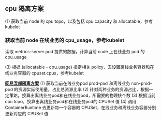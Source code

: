 


## cpu 隔离方案
(1) 获取当前 node 的 cpu topo，以及包括 cpu capacity 和 allocatable，参考 kubelet

### 获取当前 node 在线业务的 cpu_usage，参考kubelet
读取 metrics-server pod 提供的数据，计算当前 node 上在线业务 pod 的 cpu_usage

(3) 根据 (allocatable - cpu_usage) 指定相关 policy，去设置离线业务容器和在线业务容器的 cpuset.cpus，参考kubelet


**[网易混部隔离方案](https://zhuanlan.zhihu.com/p/231631519)**
(1) 获取当前在线业务pod prod-pod 和离线业务 non-prod-pod 的资源实际使用量，占比总资源比率
(2) 针对两种业务的资源占比，根据一定策略，换算出离线业务pod和在线业务pod，所需要的物理核个数
(3) 根据当前 cpu topo，换算出离线业务pod和在线业务pod的 CPUSet 值
(4) 调用 ContainerRuntime 去更新每一个容器的 CPUSet，在线业务和离线业务容器分别更新对应的 CPUSet 值
